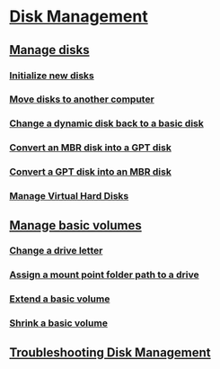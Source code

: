 # [Disk Management](overview-of-disk-management.md)
## [Manage disks](manage-disks.md)
### [Initialize new disks](initialize-new-disks.md)
### [Move disks to another computer](move-disks-to-another-computer.md)
### [Change a dynamic disk back to a basic disk](change-a-dynamic-disk-back-to-a-basic-disk.md)
### [Convert an MBR disk into a GPT disk](change-an-mbr-disk-into-a-gpt-disk.md)   
### [Convert a GPT disk into an MBR disk](change-a-gpt-disk-into-an-mbr-disk.md)         
### [Manage Virtual Hard Disks](manage-virtual-hard-disks.md)
## [Manage basic volumes](manage-basic-volumes.md)
### [Change a drive letter](change-a-drive-letter.md)
### [Assign a mount point folder path to a drive](assign-a-mount-point-folder-path-to-a-drive.md)
### [Extend a basic volume](extend-a-basic-volume.md)
### [Shrink a basic volume](shrink-a-basic-volume.md)
## [Troubleshooting Disk Management](troubleshooting-disk-management.md)
